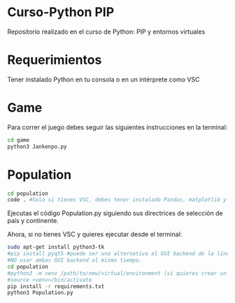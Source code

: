# Curso-Python PIP
Repositorio realizado en el curso de Python: PIP y entornos virtuales

# Requerimientos
Tener instalado Python en tu consola o en un intérprete como VSC

# Game 

Para correr el juego debes seguir las siguientes instrucciones en la terminal:

```sh
cd game
python3 Jankenpo.py
```

# Population

```sh
cd population
code . #Solo si tienes VSC, debes tener instalado Pandas, matplotlib y Numpy
```
Ejecutas el código Population.py siguiendo sus directrices de selección de país y continente.

Ahora, si no tienes VSC y quieres ejecutar desde el terminal:

```sh
sudo apt-get install python3-tk 
#pip install pyqt5 #puede ser una alternativa al GUI backend de la línea anterior.
#NO usar ambas GUI backend al mismo tiempo.
cd population
#python3 -m venv /path/to/new/virtual/environment (si quieres crear un nuevo virtual environment)
#source <venv>/bin/activate
pip install -r requirements.txt
python3 Population.py
```